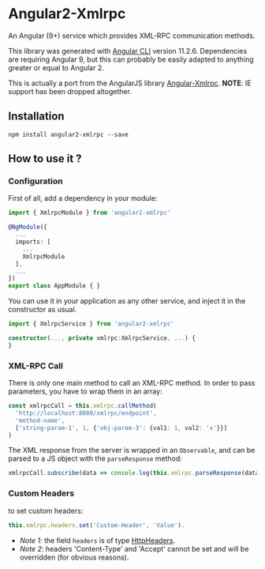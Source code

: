 # Angular2-Xmlrpc

An Angular (9+) service which provides XML-RPC communication methods.

This library was generated with [Angular CLI](https://github.com/angular/angular-cli) version 11.2.6. Dependencies are requiring Angular 9, but this can probably be easily adapted to anything greater or equal to Angular 2.

This is actually a port from the AngularJS library [Angular-Xmlrpc](https://github.com/ITrust/angular-xmlrpc). **NOTE**: IE support has been dropped altogether.

## Installation

    npm install angular2-xmlrpc --save


## How to use it ?

### Configuration

First of all, add a dependency in your module:
``` ts
import { XmlrpcModule } from 'angular2-xmlrpc'

@NgModule({
  ...
  imports: [
    ...
    XmlrpcModule
  ],
  ...
})
export class AppModule { }
```
You can use it in your application as any other service, and inject it in the constructor as usual.
``` ts
import { XmlrpcService } from 'angular2-xmlrpc'

constructor(..., private xmlrpc:XmlrpcService, ...) {
}
```
### XML-RPC Call
There is only one main method to call an XML-RPC method. In order to pass parameters, you have to wrap them in an array:
``` typescript
const xmlrpcCall = this.xmlrpc.callMethod(
  'http://localhost:8080/xmlrpc/endpoint',
  'method-name',
  ['string-param-1', 1, {'obj-param-3': {val1: 1, val2: 'x'}}]
)
```
The XML response from the server is wrapped in an `Observable`, and can be parsed to a JS object with the `parseResponse` method:
``` ts
xmlrpcCall.subscribe(data => console.log(this.xmlrpc.parseResponse(data)))
```

### Custom Headers
to set custom headers:
``` ts
this.xmlrpc.headers.set('Custom-Header', 'Value').
```
- _Note 1_: the field `headers` is of type [HttpHeaders](https://angular.io/api/common/http/HttpHeaders).
- _Note 2_: headers 'Content-Type' and 'Accept' cannot be set and will be overridden (for obvious reasons).
